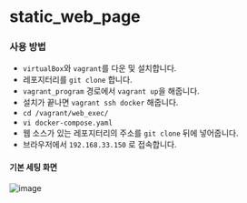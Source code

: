 # static_web_page

### 사용 방법
+  `virtualBox`와 `vagrant`를 다운 및 설치합니다.
+  레포지터리를 ```git clone``` 합니다.
+  `vagrant_program` 경로에서 ```vagrant up```을 해줍니다.
+  설치가 끝나면 ```vagrant ssh docker``` 해줍니다.
+  ```cd /vagrant/web_exec/``` 
+  ```vi docker-compose.yaml```
+  웹 소스가 있는 레포지터리의 주소를 ```git clone``` 뒤에 넣어줍니다.
+  브라우저에서 ```192.168.33.150``` 로 접속합니다.

#### 기본 세팅 화면
![image](https://github.com/ehszl409/MZ_docker_ubuntu_apache2_image/assets/73862305/a328f471-f62c-4f27-8d53-03b81ad3394f)

